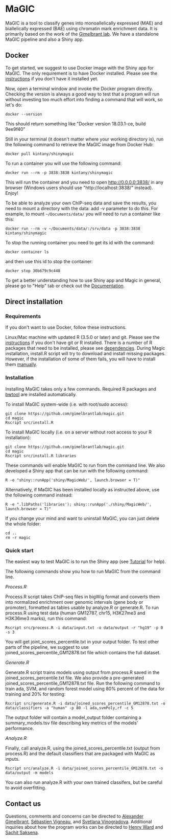 # MaGIC

MaGIC is a tool to classify genes into monoallelically expressed (MAE) and biallelically expressed (BAE) using
chromatin mark enrichment data. It is primarily based on the work of the [Gimelbrant lab](https://gimelbrantlab.med.harvard.edu). We have a standalone MaGIC pipeline and also a Shiny app.

## Docker

To get started, we suggest to use Docker image with the Shiny app for MaGIC. The only requirement is to have Docker installed. Please see the [instructions](https://github.com/gimelbrantlab/magic/blob/master/Installation.md) if you don't have it installed yet.

Now, open a terminal window and invoke the Docker program directly. Checking the version is always a good way to test that a program will run without investing too much effort into finding a command that will work, so let's do:
```
docker --version
```
This should return something like "Docker version 18.03.1-ce, build 9ee9f40"

Still in your terminal (it doesn't matter where your working directory is), run the following command to retrieve the MaGIC image from Docker Hub:
```
docker pull kintany/shinymagic
```
To run a container you will use the following command:
```
docker run --rm -p 3838:3838 kintany/shinymagic
```
This will run the container and you need to open http://0.0.0.0:3838/ in any browser (Windows users should use "http://localhost:3838/" instead). Enjoy!

To be able to analyze your own ChIP-seq data and save the results, you need to mount a directory with the data: add -v parameter to do this. For example, to mount `~/Documents/data/` you will need to run a container like this:

```
docker run --rm -v ~/Documents/data/:/srv/data -p 3838:3838 kintany/shinymagic
```
To stop the running container you need to get its id with the command:
```
docker container ls
```
and then use this id to stop the container:
```
docker stop 30b679c9c448
```

To get a better understanding how to use Shiny app and Magic in general, please go to "Help" tab or check out the [Documentation](https://github.com/gimelbrantlab/magic/blob/master/documentation.md). 

## Direct installation

### Requirements

If you don't want to use Docker, follow these instructions.

Linux/Mac machine with updated R (3.5.0 or later) and git. Please see the [instructions](https://github.com/gimelbrantlab/magic/blob/master/Installation.md) if you don't have git or R installed. There is a number of R packages that need to be installed, please see [dependencies](https://github.com/gimelbrantlab/magic/blob/master/Dependencies.md). During Magic installation, install.R script will try to download and install missing packages. However, if the installation of some of them fails, you will have to install them [manually](https://github.com/gimelbrantlab/magic/blob/master/Installation.md). 

### Installation

Installing MaGIC takes only a few commands. Required R packages and [bwtool](https://github.com/CRG-Barcelona/bwtool/wiki) are installed automatically.

To install MaGIC system-wide (i.e. with root/sudo access): 
```
git clone https://github.com/gimelbrantlab/magic.git
cd magic
Rscript src/install.R
```

To install MaGIC locally (i.e. on a server without root access to your R installation): 
```
git clone https://github.com/gimelbrantlab/magic.git
cd magic
Rscript src/install.R libraries
```
These commands will enable MaGIC to run from the command line. We also developed a Shiny app that can be run with the following command: 

```
R -e "shiny::runApp('shiny/MagicWeb/', launch.browser = T)"
```
Alternatively, if MaGIC has been installed locally as instructed above, use the following command instead:

```
R -e ".libPaths('libraries'); shiny::runApp('./shiny/MagicWeb/', launch.browser = T)"
```

If you change your mind and want to uninstall MaGIC, you can just delete the whole folder:

```
cd ..
rm -r magic
```


### Quick start

The easiest way to test MaGIC is to run the Shiny app (see [Tutorial](https://github.com/gimelbrantlab/magic/blob/master/shiny/MagicWeb/Tutorial.md) for help).

The following commands show you how to run MaGIC from the command line.

*Process.R*

Process.R script takes ChIP-seq files in bigWig format and converts them into normalized enrichment over genomic intervals (gene body or promoter), formatted as tables usable by analyze.R or generate.R. To run process.R using test data (human GM12787, chr15, H3K27me3 and H3K36me3 marks), run this command:

```
Rscript src/process.R -i data/input.txt -o data/output -r "hg19" -p 0 -s 3

```
You will get joint_scores_percentile.txt in your output folder. To test other parts of the pipeline, we suggest to use joined_scores_percentile_GM12878.txt file which contains the full dataset.

*Generate.R*

Generate.R script trains models using output from process.R saved in the joined_scores_percentile.txt file. We also provide a pre-generated joined_scores_percentile_GM12878.txt file. Run the following command to train ada, SVM, and random forest model using 80% percent of the data for training and 20% for testing:

```
Rscript src/generate.R -i data/joined_scores_percentile_GM12878.txt -o data/classifiers -a "human" -p 80 -l ada,svmPoly,rf -c 5
```
The output folder will contain a model_output folder containing a summary_models.tsv file describing key metrics of the models' performance. 

*Analyze.R*

Finally, call analyze.R, using the joined_scores_percentile.txt (output from process.R) and the default classifiers that are packaged with MaGIC as inputs.
```
Rscript src/analyze.R -i data/joined_scores_percentile_GM12878.txt -o data/output -m models
```
You can also run analyze.R with your own trained classifers, but be careful to avoid overfitting. 

## Contact us

Questions, comments and concerns can be directed to [Alexander Gimelbrant](alexander_gimelbrant@dfci.harvard.edu), [Sébastien Vigneau](Sebastien_Vigneau@dfci.harvard.edu), and [Svetlana Vinogradova](Svetlana_Vinogradova@dfci.harvard.edu). Additional inquiries about how the program works can be directed to [Henry Ward](wardx596@umn.edu) and [Sachit Saksena](sachitdsaksena@utexas.edu).
